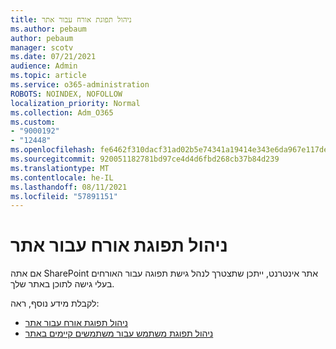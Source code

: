 ```yaml
---
title: ניהול תפוגת אורח עבור אתר
ms.author: pebaum
author: pebaum
manager: scotv
ms.date: 07/21/2021
audience: Admin
ms.topic: article
ms.service: o365-administration
ROBOTS: NOINDEX, NOFOLLOW
localization_priority: Normal
ms.collection: Adm_O365
ms.custom:
- "9000192"
- "12448"
ms.openlocfilehash: fe6462f310dacf31ad02b5e74341a19414e343e6da967e117de6789d569b0caa
ms.sourcegitcommit: 920051182781bd97ce4d4d6fbd268cb37b84d239
ms.translationtype: MT
ms.contentlocale: he-IL
ms.lasthandoff: 08/11/2021
ms.locfileid: "57891151"
---
```

# <a name="manage-guest-expiration-for-a-site"></a>ניהול תפוגת אורח עבור אתר

אם אתה SharePoint אתר אינטרנט, ייתכן שתצטרך לנהל גישת תפוגה עבור האורחים בעלי גישה לתוכן באתר שלך.

לקבלת מידע נוסף, ראה:

- [ניהול תפוגת אורח עבור אתר](https://support.microsoft.com/office/manage-guest-expiration-for-a-site-25bee24f-42ad-4ee8-8402-4186eed74dea)
- [ניהול תפוגת משתמש עבור משתמשים קיימים באתר](https://docs.microsoft.com/sharepoint/dev/solution-guidance/manage-user-sharing-expiration)